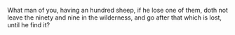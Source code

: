 What man of you, having an hundred sheep, if he lose one of them, doth not leave the ninety and nine in the wilderness, and go after that which is lost, until he find it?
